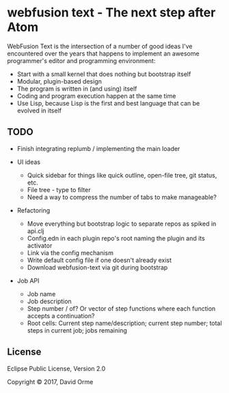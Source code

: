 # webfusion text - The next step after Atom

WebFusion Text is the intersection of a number of good ideas I've encountered over the years
that happens to implement an awesome programmer's editor and programming environment:

* Start with a small kernel that does nothing but bootstrap itself
* Modular, plugin-based design
* The program is written in (and using) itself
* Coding and program execution happen at the same time
* Use Lisp, because Lisp is the first and best language that can be evolved in itself

## TODO

* Finish integrating replumb / implementing the main loader

* UI ideas
  * Quick sidebar for things like quick outline, open-file tree, git status, etc.
  * File tree - type to filter
  * Need a way to compress the number of tabs to make manageable?

* Refactoring
  * Move everything but bootstrap logic to separate repos as spiked in api.clj
  * Config.edn in each plugin repo's root naming the plugin and its activator
  * Link via the config mechanism
  * Write default config file if one doesn't already exist
  * Download webfusion-text via git during bootstrap

* Job API
  * Job name
  * Job description
  * Step number / of? Or vector of step functions where each function accepts a continuation?
  * Root cells: Current step name/description; current step number; total steps in current job; jobs remaining


## License

Eclipse Public License, Version 2.0

Copyright © 2017, David Orme
